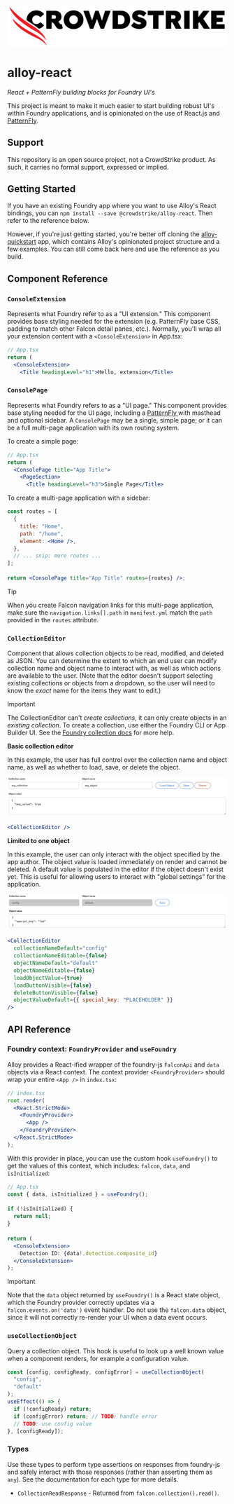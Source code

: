 <p align="center">
   <img src="https://raw.githubusercontent.com/CrowdStrike/falconpy/main/docs/asset/cs-logo.png" alt="CrowdStrike logo" width="500"/>
</p>

# alloy-react

_React + PatternFly building blocks for Foundry UI's_

This project is meant to make it much easier to start building robust UI's within Foundry applications, and is opinionated on the use of React.js and [PatternFly](https://www.patternfly.org/).

## Support

This repository is an open source project, not a CrowdStrike product. As such, it carries no formal support, expressed or implied.

## Getting Started

If you have an existing Foundry app where you want to use Alloy's React bindings, you can `npm install --save @crowdstrike/alloy-react`. Then refer to the reference below.

However, if you're just getting started, you're better off cloning the [alloy-quickstart](https://github.com/CrowdStrike/alloy-quickstart) app, which contains Alloy's opinionated project structure and a few examples. You can still come back here and use the reference as you build.

## Component Reference

### `ConsoleExtension`

Represents what Foundry refer to as a "UI extension." This component provides base styling needed for the extension (e.g. PatternFly base CSS, padding to match other Falcon detail panes, etc.). Normally, you'll wrap all your extension content with a `<ConsoleExtension>` in App.tsx:

```jsx
// App.tsx
return (
  <ConsoleExtension>
    <Title headingLevel="h1">Hello, extension</Title>
```

### `ConsolePage`

Represents what Foundry refers to as a "UI page." This component provides base styling needed for the UI page, including a [PatternFly <Page>](https://www.patternfly.org/components/page) with masthead and optional sidebar. A `ConsolePage` may be a single, simple page; or it can be a full multi-page application with its own routing system.

To create a simple page:

```jsx
// App.tsx
return (
  <ConsolePage title="App Title">
    <PageSection>
      <Title headingLevel="h3">Single Page</Title>
```

To create a multi-page application with a sidebar:

```jsx
const routes = [
  {
    title: "Home",
    path: "/home",
    element: <Home />,
  },
  // ... snip: more routes ...
];

return <ConsolePage title="App Title" routes={routes} />;
```

> [!TIP]
> When you create Falcon navigation links for this multi-page application, make sure the `navigation.links[].path` in `manifest.yml` match the `path` provided in the `routes` attribute.

### `CollectionEditor`

Component that allows collection objects to be read, modified, and deleted as JSON. You can determine the extent to which an end user can modify collection name and object name to interact with, as well as which actions are available to the user. (Note that the editor doesn't support selecting existing collections or objects from a dropdown, so the user will need to know the _exact_ name for the items they want to edit.)

> [!IMPORTANT]
> The CollectionEditor can't _create collections_, it can only create objects in an _existing collection_. To create a collection, use either the Foundry CLI or App Builder UI. See the [Foundry collection docs](https://falcon.crowdstrike.com/login/?unilogin=true&next=/documentation/page/vc1f2a56/collections) for more help.

**Basic collection editor**

In this example, the user has full control over the collection name and object name, as well as whether to load, save, or delete the object.

![The default, fully modifiable collection editor](docs/img/collection-editor-default.png)

```jsx
<CollectionEditor />
```

**Limited to one object**

In this example, the user can only interact with the object specified by the app author. The object value is loaded immediately on render and cannot be deleted. A default value is populated in the editor if the object doesn't exist yet. This is useful for allowing users to interact with "global settings" for the application.

![A limited collection editor](docs/img/collection-editor-limited.png)

```jsx
<CollectionEditor
  collectionNameDefault="config"
  collectionNameEditable={false}
  objectNameDefault="default"
  objectNameEditable={false}
  loadObjectValue={true}
  loadButtonVisible={false}
  deleteButtonVisible={false}
  objectValueDefault={{ special_key: "PLACEHOLDER" }}
/>
```

## API Reference

### Foundry context: `FoundryProvider` and `useFoundry`

Alloy provides a React-ified wrapper of the foundry-js `FalconApi` and `data` objects via a React context. The context provider `<FoundryProvider>` should wrap your entire `<App />` in `index.tsx`:

```jsx
// index.tsx
root.render(
  <React.StrictMode>
    <FoundryProvider>
      <App />
    </FoundryProvider>
  </React.StrictMode>
);
```

With this provider in place, you can use the custom hook `useFoundry()` to get the values of this context, which includes: `falcon`, `data`, and `isInitialized`:

```jsx
// App.tsx
const { data, isInitialized } = useFoundry();

if (!isInitialized) {
  return null;
}

return (
  <ConsoleExtension>
    Detection ID: {data!.detection.composite_id}
  </ConsoleExtension>
);
```

> [!IMPORTANT]
> Note that the `data` object returned by `useFoundry()` is a React state object, which the Foundry provider correctly updates via a `falcon.events.on('data')` event handler. Do not use the `falcon.data` object, since it will not correctly re-render your UI when a data event occurs.

### `useCollectionObject`

Query a collection object. This hook is useful to look up a well known value when a component renders, for example a configuration value.

```javascript
const [config, configReady, configError] = useCollectionObject(
  "config",
  "default"
);
useEffect(() => {
  if (!configReady) return;
  if (configError) return; // TODO: handle error
  // TODO: use config value
}, [configReady]);
```

### Types

Use these types to perform type assertions on responses from foundry-js and safely interact with those responses (rather than asserting them as `any`). See the documentation for each type for more details.

- `CollectionReadResponse` - Returned from `falcon.collection().read()`.
